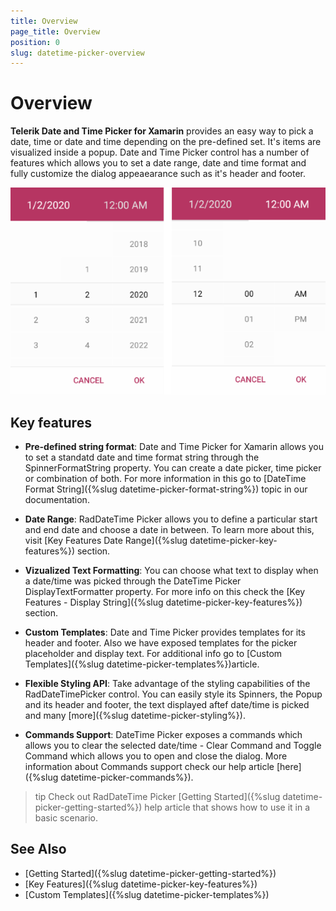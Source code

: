 ```yaml
---
title: Overview
page_title: Overview
position: 0
slug: datetime-picker-overview
---
```


# Overview

**Telerik Date and Time Picker for Xamarin** provides an easy way to pick a date, time or date and time depending on the pre-defined set. It's items are visualized inside a popup. Date and Time Picker control has a number of features which allows you to set a date range, date and time format and fully customize the dialog appeaearance such as it's header and footer.  

![DateTime Picker Overview](images/datetime_picker_overview.png)

## Key features

* **Pre-defined string format**: Date and Time Picker for Xamarin allows you to set a standatd date and time format string through the SpinnerFormatString property. You can create a date picker, time picker or combination of both. For more information in this go to [DateTime Format String]({%slug datetime-picker-format-string%}) topic in our documentation.

* **Date Range**: RadDateTime Picker allows you to define a particular start and end date and choose a date in between. To learn more about this, visit [Key Features Date Range]({%slug datetime-picker-key-features%}) section.

* **Vizualized Text Formatting**: You can choose what text to display when a date/time was picked through the DateTime Picker DisplayTextFormatter property. For more info on this check the [Key Features - Display String]({%slug datetime-picker-key-features%}) section.

* **Custom Templates**: Date and Time Picker provides templates for its header and footer. Also we have exposed templates for the picker placeholder and display text. For additional info go to [Custom Templates]({%slug datetime-picker-templates%})article.

* **Flexible Styling API**: Take advantage of the styling capabilities of the RadDateTimePicker control. You can easily style its Spinners, the Popup and its header and footer, the text displayed aftef date/time is picked and many [more]({%slug datetime-picker-styling%}).

* **Commands Support**: DateTime Picker exposes a commands which allows you to clear the selected date/time - Clear Command and Toggle Command which allows you to open and close the dialog. More information about Commands support check our help article [here]({%slug datetime-picker-commands%}).

>tip Check out RadDateTime Picker [Getting Started]({%slug datetime-picker-getting-started%}) help article that shows how to use it in a basic scenario.

## See Also

- [Getting Started]({%slug datetime-picker-getting-started%})
- [Key Features]({%slug datetime-picker-key-features%})
- [Custom Templates]({%slug datetime-picker-templates%})